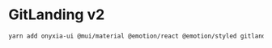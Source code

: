 # GitLanding v2

```bash
yarn add onyxia-ui @mui/material @emotion/react @emotion/styled gitlanding@next tss-react
```